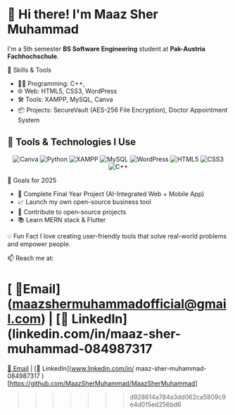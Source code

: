 # 👋 Hi there! I'm Maaz Sher Muhammad

I'm a 5th semester **BS Software Engineering** student at **Pak-Austria Fachhochschule**.


 🚀 Skills & Tools
- 👨‍💻 Programming: C++,
- 🌐 Web: HTML5, CSS3, WordPress
- 🛠️ Tools: XAMPP, MySQL, Canva
- 📦 Projects: SecureVault (AES-256 File Encryption), Doctor Appointment System

## 🧰 Tools & Technologies I Use

<p align="center">
  <img src="https://img.shields.io/badge/Canva-00C4CC?style=for-the-badge&logo=canva&logoColor=white" alt="Canva"/>
  <img src="https://img.shields.io/badge/Python-3776AB?style=for-the-badge&logo=python&logoColor=white" alt="Python"/>
  <img src="https://img.shields.io/badge/XAMPP-FB7A24?style=for-the-badge&logo=apache&logoColor=white" alt="XAMPP"/>
  <img src="https://img.shields.io/badge/MySQL-00758F?style=for-the-badge&logo=mysql&logoColor=white" alt="MySQL"/>
  <img src="https://img.shields.io/badge/WordPress-21759B?style=for-the-badge&logo=wordpress&logoColor=white" alt="WordPress"/>
  <img src="https://img.shields.io/badge/HTML5-E34F26?style=for-the-badge&logo=html5&logoColor=white" alt="HTML5"/>
  <img src="https://img.shields.io/badge/CSS3-1572B6?style=for-the-badge&logo=css3&logoColor=white" alt="CSS3"/>
  <img src="https://img.shields.io/badge/C++-00599C?style=for-the-badge&logo=cplusplus&logoColor=white" alt="C++"/>
</p>

 🎯 Goals for 2025
- 🚀 Complete Final Year Project (AI-Integrated Web + Mobile App)
- 📈 Launch my own open-source business tool
- 🤝 Contribute to open-source projects
- 📚 Learn MERN stack & Flutter


 💡 Fun Fact
I love creating user-friendly tools that solve real-world problems and empower people.



📫 Reach me at:  

[  📧Email]  (maazshermuhammadofficial@gmail.com)  | [💼 LinkedIn]  (linkedin.com/in/maaz-sher-muhammad-084987317
=======
[📧 Email](maazshermuhammadofficial@gmail.com)  | [💼 LinkedIn](www.linkedin.com/in/
maaz-sher-muhammad-084987317
) [https://github.com/MaazSherMuhammad/MaazSherMuhammad]
>>>>>>> d928614a784a3dd062ca5809c9e4d015ed256bd6
